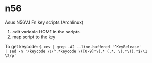 n56
===

Asus N56VJ Fn key scripts (Archlinux)

1. edit variable HOME in the scripts
2. map script to the key

To get keycode:
<code>$
xev | grep -A2 --line-buffered '^KeyRelease' | sed -n '/keycode /s/^.\*keycode \\\([0-9]\*\\\).\* (.\*, \\\(.\*\\\)).\*$/\1 \2/p'</code>





